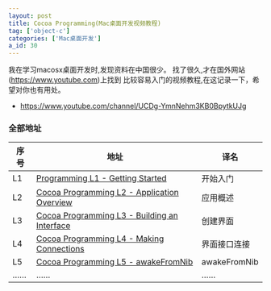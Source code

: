 ```yaml
---
layout: post
title: Cocoa Programming(Mac桌面开发视频教程)
tag: ['object-c']
categories: ['Mac桌面开发']
a_id: 30
---
```


我在学习macosx桌面开发时,发现资料在中国很少。
找了很久,才在国外网站(https://www.youtube.com)上找到
比较容易入门的视频教程,在这记录一下，希望对你也有用处。

- https://www.youtube.com/channel/UCDg-YmnNehm3KB0BpytkUJg

### 全部地址

|序号|地址|译名|
|-|-|-----------------|
|L1|[Programming L1 - Getting Started](https://www.youtube.com/watch?v=X_MJd8wqTBM&list=PLE83F832121568D36)|开始入门|
|L2|[Cocoa Programming L2 - Application Overview](https://www.youtube.com/watch?v=7vy7pEpEYvk&index=2&list=PLE83F832121568D36)|应用概述|
|L3|[Cocoa Programming L3 - Building an Interface](https://www.youtube.com/watch?v=GLxTuluYdZg&index=3&list=PLE83F832121568D36)|创建界面|
|L4|[Cocoa Programming L4 - Making Connections](https://www.youtube.com/watch?v=CgrDSW0dHy4&list=PLE83F832121568D36&index=4)|界面接口连接|
|L5|[Cocoa Programming L5 - awakeFromNib](https://www.youtube.com/watch?v=w3t5AFnpdX8&index=5&list=PLE83F832121568D36)|awakeFromNib|
|……|……|……|



